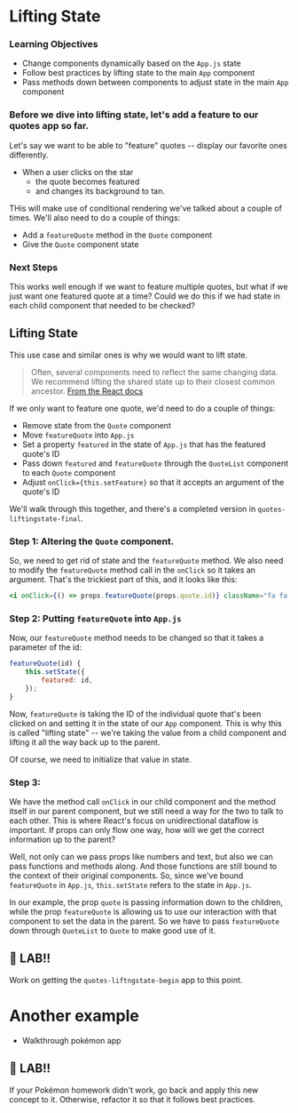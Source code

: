 # Lifting State

### Learning Objectives

- Change components dynamically based on the `App.js` state
- Follow best practices by lifting state to the main `App` component
- Pass methods down between components to adjust state in the main `App` component

### Before we dive into lifting state, let's add a feature to our quotes app so far.

Let's say we want to be able to "feature" quotes -- display our favorite ones differently.

- When a user clicks on the star
    - the quote becomes featured
    - and changes its background to tan.

THis will make use of conditional rendering we've talked about a couple of times. We'll also need to do a couple of things:

- Add a `featureQuote` method in the `Quote` component
- Give the `Quote` component state

### Next Steps

This works well enough if we want to feature multiple quotes, but what if we just want one featured quote at a time? Could we do this if we had state in each child component that needed to be checked?

## Lifting State

This use case and similar ones is why we would want to lift state.

> Often, several components need to reflect the same changing data. We recommend lifting the shared state up to their closest common ancestor. [From the React docs](https://facebook.github.io/react/docs/lifting-state-up.html)

If we only want to feature one quote, we'd need to do a couple of things:

- Remove state from the `Quote` component
- Move `featureQuote` into `App.js`
- Set a property `featured` in the state of `App.js` that has the featured quote's ID
- Pass down `featured` and `featureQuote` through the `QuoteList` component to each `Quote` component
- Adjust `onClick={this.setFeature}` so that it accepts an argument of the quote's ID

We'll walk through this together, and there's a completed version in `quotes-liftingstate-final`.


### Step 1: Altering the `Quote` component.

So, we need to get rid of state and the `featureQuote` method. We also need to modify the `featureQuote` method call in the `onClick` so it takes an argument. That's the trickiest part of this, and it looks like this:

```jsx
<i onClick={() => props.featureQuote(props.quote.id)} className="fa fa-star fa-2x" />
```

### Step 2: Putting `featureQuote` into `App.js`

Now, our `featureQuote` method needs to be changed so that it takes a parameter of the id:

```js
featureQuote(id) {
    this.setState({
        featured: id,
    });
}
```

Now, `featureQuote` is taking the ID of the individual quote that's been clicked on and setting it in the state of our `App` component. This is why this is called "lifting state" -- we're taking the value from a child component and lifting it all the way back up to the parent.

Of course, we need to initialize that value in state.

### Step 3:

We have the method call `onClick` in our child component and the method itself in our parent component, but we still need a way for the two to talk to each other. This is where React's focus on unidirectional dataflow is important. If props can only flow one way, how will we get the correct information up to the parent?

Well, not only can we pass props like numbers and text, but also we can pass functions and methods along. And those functions are still bound to the context of their original components. So, since we've bound `featureQuote` in `App.js`, `this.setState` refers to the state in `App.js`.

In our example, the prop `quote` is passing information down to the children, while the prop `featureQuote` is allowing us to use our interaction with that component to set the data in the parent. So we have to pass `featureQuote` down through `QuoteList` to `Quote` to make good use of it.

##  🚀 LAB!!

Work on getting the `quotes-liftngstate-begin` app to this point.

# Another example

- Walkthrough pokémon app

##  🚀 LAB!!

If your Pokémon homework didn't work, go back and apply this new concept to it. Otherwise, refactor it so that it follows best practices.

